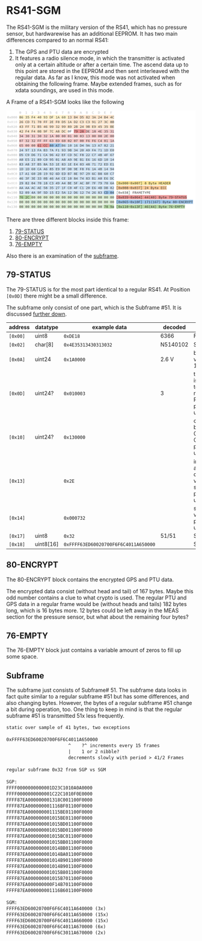 # RS41-SGM
The RS41-SGM is the military version of the RS41, which has no pressure sensor, but hardwarewise has an additional EEPROM. It has two main differences compared to an normal RS41:
1. The GPS and PTU data are encrypted
2. It features a radio silence mode, in which the transmitter is activated only at a certain altitude or after a certain time. The ascend data up to this point are stored in the EEPROM and then sent interleaved with the regular data. As far as I know, this mode was not activated when obtaining the following frame. Maybe extended frames, such as for xdata soundings, are used in this mode.

A Frame of a RS41-SGM looks like the following

![rs41-sgp_frame](__used_asset__/pic_rs41-sgp_frame.png?raw=true "rs41-sgp_frame")

There are three different blocks inside this frame:
1. [79-STATUS](#79-STATUS)
2. [80-ENCRYPT](#80-ENCRYPT)
3. [76-EMPTY](#76-EMPTY)

Also there is an examination of the [subframe](#Subframe).

## 79-STATUS
The 79-STATUS is for the most part identical to a regular RS41. At Position `[0x0D]` there might be a small difference.

The subframe only consist of one part, which is the Subframe #51. It is discussed [further down](#subframe).

| address  | datatype | example data | decoded | function |
| --- | --- | --- | --- | --- |
| `[0x00]` | uint8 | `0xDE18` | 6366 | Frame# |
| `[0x02]` | char[8] | `0x4E35313430313032` | N5140102 | Serial |
| `[0x0A]` | uint24 | `0x1A0000` | 2.6 V | battery voltage * 10 |
| `[0x0D]` | uint24? | `0x010003` | 3 | this value is different to a regular RS41 -purpose unknown |
| `[0x10]` | uint24? | `0x130000` |  |changes between 0x13 and 0x16 -purpose unknown  |
| `[0x13]` |  | `0x2E` |  | increases and decreases very slowly -purpose unknown |
| `[0x14]` |  | `0x000732` |  | static value -purpose unknown |
| `[0x17]` | uint8 | `0x32` | 51/51 | Subframe# |
| `[0x18]` | uint8[16] | `0xFFFF63ED60020700F6F6C4011A650000` |  | Subframe |

## 80-ENCRYPT
The 80-ENCRYPT block contains the encrypted GPS and PTU data.

The encrypted data consist (without head and tail) of 167 bytes. Maybe this odd number contains a clue to what crypto is used. The regular PTU and GPS data in a regular frame would be (without heads and tails) 182 bytes long, which is 16 bytes more. 12 bytes could be left away in the MEAS section for the pressure sensor, but what about the remaining four bytes?

## 76-EMPTY
The 76-EMPTY block just contains a variable amount of zeros to fill up some space.

## Subframe
The subframe just consists of Subframe# 51. The subframe data looks in fact quite similar to a regular subframe #51 but has some differences, and also changing bytes. However, the bytes of a regular subframe #51 change a bit during operation, too. One thing to keep in mind is that the regular subframe #51 is transmitted 51x less frequently.

```
static over sample of 41 bytes, two exceptions

0xFFFF63ED60020700F6F6C4011A650000
                       ^    ?^ increments every 15 frames
                       |    1 or 2 nibble?
                       decrements slowly with period > 41/2 Frames

regular subframe 0x32 from SGP vs SGM

SGP:
FFFF0000000000001D23C1010A0A0000
FFFF0000000000001C22C1010F0E0000
FFFF87EA000000001318C001100F0000
FFFF87EA000000001116BF01100F0000
FFFF87EA000000001115BE01100F0000
FFFF87EA000000001015BE01100F0000
FFFF87EA000000001015BD01100F0000
FFFF87EA000000001015BD01100F0000
FFFF87EA000000001015BC01100F0000
FFFF87EA000000001015BB01100F0000
FFFF87EA000000001014BB01100F0000
FFFF87EA000000001014BA01100F0000
FFFF87EA000000001014B901100F0000
FFFF87EA000000001014B901100F0000
FFFF87EA000000001015B801100F0000
FFFF87EA000000001015B701100F0000
FFFF87EA000000000F14B701100F0000
FFFF87EA000000001116B601100F0000

SGM:
FFFF63ED60020700F6F6C4011A640000 (3x)
FFFF63ED60020700F6F6C4011A650000 (15x)
FFFF63ED60020700F6F6C4011A660000 (15x)
FFFF63ED60020700F6F6C4011A670000 (6x)
FFFF63ED60020700F6F6C3011A670000 (2x)

```
